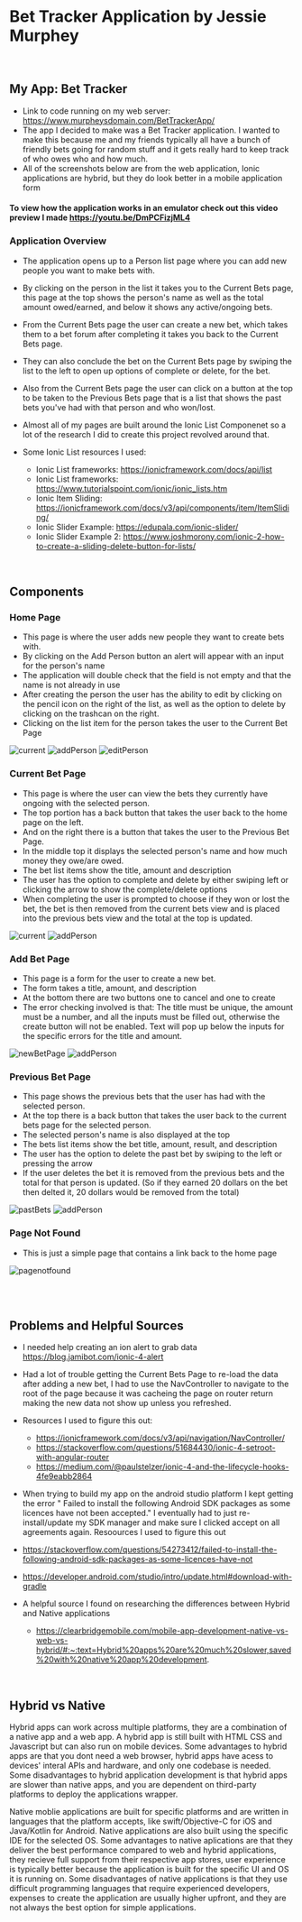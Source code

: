# Bet Tracker Application by Jessie Murphey
<br>

## My App: Bet Tracker
- Link to code running on my web server: https://www.murpheysdomain.com/BetTrackerApp/
- The app I decided to make was a Bet Tracker application. I wanted to make this because me and my friends typically all have a bunch of friendly bets going for random stuff and it gets really hard to keep track of who owes who and how much. 
- All of the screenshots below are from the web application, Ionic applications are hybrid, but they do look better in a mobile application form
#### **To view how the application works in an emulator check out this video preview I made https://youtu.be/DmPCFizjML4**
### Application Overview
- The application opens up to a Person list page where you can add new people you want to make bets with. 
- By clicking on the person in the list it takes you to the Current Bets page, this page at the top shows the person's name as well as the total amount owed/earned, and below it shows any active/ongoing bets. 
- From the Current Bets page the user can create a new bet, which takes them to a bet forum after completing it takes you back to the Current Bets page. 
- They can also conclude the bet on the Current Bets page by swiping the list to the left to open up options of complete or delete, for the bet. 
- Also from the Current Bets page the user can click on a button at the top to be taken to the Previous Bets page that is a list that shows the past bets you've had with that person and who won/lost.

- Almost all of my pages are built around the Ionic List Componenet so a lot of the research I did to create this project revolved around that.
- Some Ionic List resources I used:
    - Ionic List frameworks: https://ionicframework.com/docs/api/list
    - Ionic List frameworks: https://www.tutorialspoint.com/ionic/ionic_lists.htm
    - Ionic Item Sliding: https://ionicframework.com/docs/v3/api/components/item/ItemSliding/
    - Ionic Slider Example: https://edupala.com/ionic-slider/
    - Ionic Slider Example 2: https://www.joshmorony.com/ionic-2-how-to-create-a-sliding-delete-button-for-lists/

<br>

## Components

### Home Page
- This page is where the user adds new people they want to create bets with. 
- By clicking on the Add Person button an alert will appear with an input for the person's name
- The application will double check that the field is not empty and that the name is not already in use
- After creating the person the user has the ability to edit by clicking on the pencil icon on the right of the list, as well as the option to delete by clicking on the trashcan on the right.
- Clicking on the list item for the person takes the user to the Current Bet Page

![current](./screenshots/currentBets.PNG)
![addPerson](./screenshots/addPerson.PNG)
![editPerson](./screenshots/editPerson.PNG)


### Current Bet Page
- This page is where the user can view the bets they currently have ongoing with the selected person.
- The top portion has a back button that takes the user back to the home page on the left.
- And on the right there is a button that takes the user to the Previous Bet Page.
- In the middle top it displays the selected person's name and how much money they owe/are owed.
- The bet list items show the title, amount and description
- The user has the option to complete and delete by either swiping left or clicking the arrow to show the complete/delete options
- When completing the user is prompted to choose if they won or lost the bet, the bet is then removed from the current bets view and is placed into the previous bets view and the total at the top is updated.

![current](./screenshots/currentBets.PNG)
![addPerson](./screenshots/currentBetsSwipe.PNG)


### Add Bet Page
- This page is a form for the user to create a new bet.
- The form takes a title, amount, and description
- At the bottom there are two buttons one to cancel and one to create
- The error checking involved is that: The title must be unique, the amount must be a number, and all the inputs must be filled out, otherwise the create button will not be enabled. Text will pop up below the inputs for the specific errors for the title and amount.

![newBetPage](./screenshots/newBetPage.PNG)
![addPerson](./screenshots/addBetErrorCheck.PNG)


### Previous Bet Page
- This page shows the previous bets that the user has had with the selected person.
- At the top there is a back button that takes the user back to the current bets page for the selected person.
- The selected person's name is also displayed at the top
- The bets list items show the bet title, amount, result, and description
- The user has the option to delete the past bet by swiping to the left or pressing the arrow
- If the user deletes the bet it is removed from the previous bets and the total for that person is updated. (So if they earned 20 dollars on the bet then delted it, 20 dollars would be removed from the total)

![pastBets](./screenshots/pastBets.PNG)
![addPerson](./screenshots/pastBetsSwipe.PNG)


### Page Not Found
- This is just a simple page that contains a link back to the home page

![pagenotfound](./screenshots/pageNotFound.PNG)

<br>

<br>

## Problems and Helpful Sources
- I needed help creating an ion alert to grab data
https://blog.jamibot.com/ionic-4-alert

- Had a lot of trouble getting the Current Bets Page to re-load the data after adding a new bet, I had to use the NavController to navigate to the root of the page because it was cacheing the page on router return making the new data not show up unless you refreshed.
- Resources I used to figure this out:
    - https://ionicframework.com/docs/v3/api/navigation/NavController/
    - https://stackoverflow.com/questions/51684430/ionic-4-setroot-with-angular-router
    - https://medium.com/@paulstelzer/ionic-4-and-the-lifecycle-hooks-4fe9eabb2864

- When trying to build my app on the android studio platform I kept getting the error " Failed to install the following Android SDK packages as some licences have not been accepted." I eventually had to just re-install/update my SDK manager and make sure I clicked accept on all agreements again.
Resoources I used to figure this out
- https://stackoverflow.com/questions/54273412/failed-to-install-the-following-android-sdk-packages-as-some-licences-have-not
- https://developer.android.com/studio/intro/update.html#download-with-gradle

- A helpful source I found on researching the differences between Hybrid and Native applications
    - https://clearbridgemobile.com/mobile-app-development-native-vs-web-vs-hybrid/#:~:text=Hybrid%20apps%20are%20much%20slower,saved%20with%20native%20app%20development.


<br>

## Hybrid vs Native

Hybrid apps can work across multiple platforms, they are a combination of a native app and a web app. A hybrid app is still built with HTML CSS and Javascript but can also run on mobile devices. Some advantages to hybrid apps are that you dont need a web browser, hybrid apps have acess to devices' interal APIs and hardware, and only one codebase is needed. Some disadvantages to hybrid application development is that hybrid apps are slower than native apps, and you are dependent on third-party platforms to deploy the applications wrapper.

Native moblie applications are built for specific platforms and are written in languages that the platform accepts, like swift/Objective-C for iOS and Java/Kotlin for Android. Native applications are also built using the specific IDE for the selected OS. Some advantages to native aplications are that they deliver the best performance compared to web and hybrid applications, they recieve full support from their respective app stores, user experience is typically better because the application is built for the specific UI and OS it is running on. Some disadvantages of native applications is that they use difficult programming languages that require experienced developers, expenses to create the application are usually higher upfront, and they are not always the best option for simple applications.
